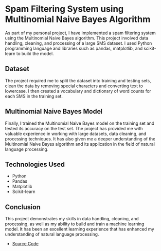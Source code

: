 # Spam Filtering System using Multinomial Naive Bayes Algorithm

As part of my personal project, I have implemented a spam filtering system using the Multinomial Naive Bayes algorithm. This project involved data handling, cleaning, and processing of a large SMS dataset. I used Python programming language and libraries such as pandas, matplotlib, and scikit-learn to build the model.

## Dataset

The project required me to split the dataset into training and testing sets, clean the data by removing special characters and converting text to lowercase. I then created a vocabulary and dictionary of word counts for each SMS in the training set.

## Multinomial Naive Bayes Model

Finally, I trained the Multinomial Naive Bayes model on the training set and tested its accuracy on the test set. The project has provided me with valuable experience in working with large datasets, data cleaning, and processing techniques. It has also given me a deeper understanding of the Multinomial Naive Bayes algorithm and its application in the field of natural language processing.

## Technologies Used

- Python
- Pandas
- Matplotlib
- Scikit-learn

## Conclusion

This project demonstrates my skills in data handling, cleaning, and processing, as well as my ability to build and train a machine learning model. It has been an excellent learning experience that has enhanced my understanding of natural language processing.
 - [ Source Code](https://www.kdnuggets.com/2020/07/spam-filter-python-naive-bayes-scratch.html)

